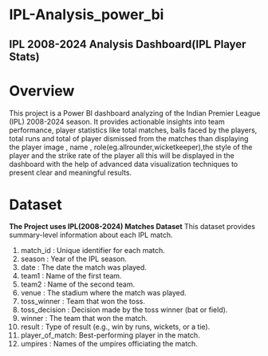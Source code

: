 # IPL-Analysis_power_bi
 ## IPL 2008-2024 Analysis Dashboard(IPL Player Stats)
 # Overview 
 This project is a Power BI dashboard analyzing of the Indian Premier League (IPL) 2008-2024 season. It provides actionable insights into team performance, player statistics like total matches, balls faced by the players, total runs and total of player dismissed from the matches than displaying the player image , name , role(eg.allrounder,wicketkeeper),the style of the player and the strike rate of the player all this will be displayed in the dashboard with the help of advanced data visualization techniques to present clear and meaningful results.

 # Dataset
   **The Project uses IPL(2008-2024) Matches Dataset**
       This dataset provides summary-level information about each IPL match.
1. match_id       : Unique identifier for each match.
2. season         : Year of the IPL season.
3. date           : The date the match was played.
4. team1          : Name of the first team.
5. team2          : Name of the second team.
6. venue          : The stadium where the match was played.
7. toss_winner    : Team that won the toss.
8. toss_decision  : Decision made by the toss winner (bat or field).
9. winner         : The team that won the match.
10. result         : Type of result (e.g., win by runs, wickets, or a tie).
11. player_of_match: Best-performing player in the match.
12. umpires        : Names of the umpires officiating the match.  
